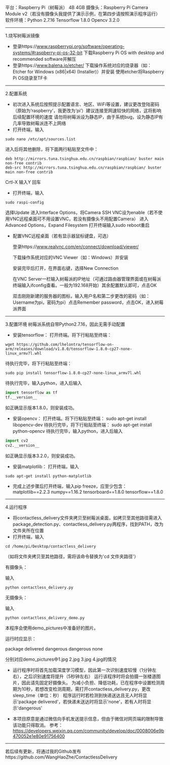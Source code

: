 平台：Raspberry Pi（树莓派） 4B 4GB 摄像头：Raspberry Pi Camera Module v2（若没有摄像头我提供了演示示例，在第四步请按照演示程序运行）
软件环境：Python 2.7.16 Tensorflow 1.8.0 Opencv 3.2.0

***

1.烧写树莓派镜像
* 登录https://www.raspberrypi.org/software/operating-systems/#raspberry-pi-os-32-bit
下载Raspberry Pi OS with desktop and recommended software并解压
* 登录https://www.balena.io/etcher/
下载操作系统对应的烧录器（如：Etcher for Windows (x86|x64) (Installer)）并安装
使用etcher将Raspberry Pi OS烧录至TF卡

***

2.配置系统

* 初次进入系统后按照提示配置语言、地区、WiFi等设置，建议更改登陆密码（原始为‘raspberry’，我更改为‘pi’）建议连接至网速较快的网络，这将影响后续配置环境的速度
  请勿将树莓派设为静态IP，由于系统bug，设为静态IP有几率导致树莓派连不上网络
* 打开终端，输入

```
sudo nano /etc/apt/sources.list
```
进入后将其他删除，将下面两行粘贴至文件中：

```
deb http://mirrors.tuna.tsinghua.edu.cn/raspbian/raspbian/ buster main non-free contrib
deb-src http://mirrors.tuna.tsinghua.edu.cn/raspbian/raspbian/ buster main non-free contrib
```
Crtl-X 输入Y 回车

* 打开终端，输入
```
sudo raspi-config
```
选择Update
进入Interface Options，将Camera SSH VNC设为enable（若不使用VNC远程桌面可不用设置VNC，若没有摄像头不用配置Camera）
进入Advanced Options，Expand Filesystem
打开终端输入sudo reboot重启

* 配置VNC远程桌面（若有显示器鼠标键盘，可选）

  登录https://www.realvnc.com/en/connect/download/viewer/

  下载操作系统对应的VNC Viewer（如：Windows）并安装

  安装完毕后打开，在界面右键，选择New Connection

  在VNC Server一栏输入树莓派的IP地址（可通过路由器管理界面或在树莓派终端输入ifconfig查看。一般为192.168开始）其余配置默认即可，点击OK

  双击刚刚新建的服务器的图标，输入用户名和第二步更改的密码（如：Username为pi，密码为pi）点击Remember password，点击OK，进入树莓派界面

***

3.配置环境
树莓派系统自带Python2.7.16，因此无需手动配置

* 安装tensorflow：
打开终端。将下行粘贴至终端：
```
wget https://github.com/lhelontra/tensorflow-on-arm/releases/download/v1.8.0/tensorflow-1.8.0-cp27-none-linux_armv7l.whl
```
待执行完毕，将下行粘贴至终端：
```
sudo pip install tensorflow-1.8.0-cp27-none-linux_armv7l.whl
```
待执行完毕，输入python，进入后输入
```python
import tensorflow as tf
tf.__version__
```
如正确显示版本1.8.0，则安装成功。

* 安装opencv：
打开终端。将下行粘贴至终端：
sudo apt-get install libopencv-dev
待执行完毕，将下行粘贴至终端：
sudo apt-get install python-opencv
待执行完毕，输入python，进入后输入
```python
import cv2
cv2.__version__
```
如正确显示版本3.2.0，则安装成功。

* 安装matplotlib：
打开终端，输入
```
sudo apt-get install python-matplotlib
```

* 完成上述步骤后打开终端，输入pip freeze，应至少包含：
matplotlib==2.2.3
numpy==1.16.2
tensorboard==1.8.0
tensorflow==1.8.0

***

4.运行程序

* 将contactless_delivery文件夹拷贝至树莓派桌面，如拷贝至其他路径需进入package_detection.py、contactless_delivery.py两程序，找到PATH，改为文件夹所在位置
* 打开终端，输入
```
cd /home/pi/Desktop/contactless_delivery
```
（如将文件夹拷贝至其他路径，需将该命令替换为'cd 文件夹路径'）

有摄像头：

输入

```
python contactless_delivery.py
```
无摄像头：

输入
```
python contactless_delivery_demo.py
```

本程序会使用demo_pictures中准备好的图片。

运行时应显示：

package delivered
dangerous
dangerous
none

分别对应demo_pictures中1.jpg 2.jpg 3.jpg 4.jpg的情况

* 运行程序时将首先加载深度学习模型，因此第一次识别速度较慢（1分钟左右），之后识别速度将提升（5秒钟左右）
  运行该程序时将会拍摄一张楼道图片，因此请先固定好摄像头。
  为减小负担、降低功耗，已在程序中设置检测周期为10秒，若想改变检测周期，需打开contactless_delivery.py，更改sleep_time（单位：秒）
  程序运行时若检测到快递送达且无人时将显示'package delivered'，若快递未送达时将显示'none'，若有人时将显示'dangerous'

* 本项目原意是通过微信向手机发送提示信息，但由于微信对网页端的限制导致该功能只得取消。
参考：https://developers.weixin.qq.com/community/develop/doc/0008006e9b470052e1e80e91756400

***

若后续有更新，将通过我的Github发布https://github.com/WangHaoZhe/ContactlessDelivery